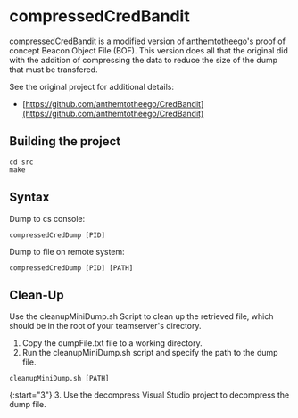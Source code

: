 # compressedCredBandit

compressedCredBandit is a modified version of [anthemtotheego's](https://github.com/anthemtotheego) proof of concept Beacon Object File (BOF). This version does all that the original did with the addition of compressing the data to reduce the size of the dump that must be transfered.

See the original project for additional details:
- [https://github.com/anthemtotheego/CredBandit](https://github.com/anthemtotheego/CredBandit)

## Building the project
```
cd src
make
```

## Syntax

Dump to cs console:
```
compressedCredDump [PID]
```

Dump to file on remote system:
```
compressedCredDump [PID] [PATH]
```

## Clean-Up

Use the cleanupMiniDump.sh Script to clean up the retrieved file, which should be in the root of your teamserver's directory.

1. Copy the dumpFile.txt file to a working directory.
2. Run the cleanupMiniDump.sh script and specify the path to the dump file.
```
cleanupMiniDump.sh [PATH]
```
{:start="3"}
3. Use the decompress Visual Studio project to decompress the dump file.
